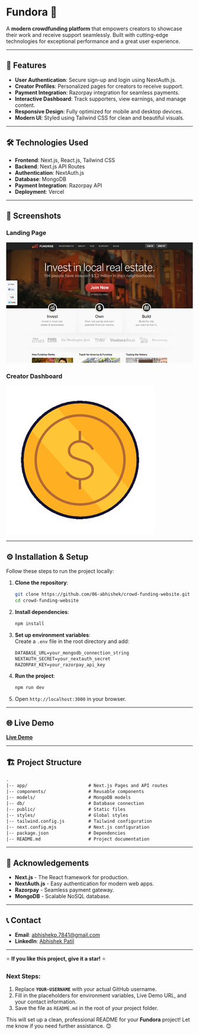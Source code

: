 # Fundora 🚀  

A **modern crowdfunding platform** that empowers creators to showcase their work and receive support seamlessly. Built with cutting-edge technologies for exceptional performance and a great user experience.

---

## 🚀 Features

- **User Authentication**: Secure sign-up and login using NextAuth.js.
- **Creator Profiles**: Personalized pages for creators to receive support.
- **Payment Integration**: Razorpay integration for seamless payments.
- **Interactive Dashboard**: Track supporters, view earnings, and manage content.
- **Responsive Design**: Fully optimized for mobile and desktop devices.
- **Modern UI**: Styled using Tailwind CSS for clean and beautiful visuals.

---

## 🛠️ Technologies Used

- **Frontend**: Next.js, React.js, Tailwind CSS  
- **Backend**: Next.js API Routes  
- **Authentication**: NextAuth.js  
- **Database**: MongoDB  
- **Payment Integration**: Razorpay API  
- **Deployment**: Vercel  

---

## 📸 Screenshots  

### Landing Page  
![Landing Page](public/demo-page.jpg)  

### Creator Dashboard  
![Dashboard](public/coin.gif)  

---

## ⚙️ Installation & Setup  

Follow these steps to run the project locally:

1. **Clone the repository**:  
   ```bash
   git clone https://github.com/06-abhishek/crowd-funding-website.git
   cd crowd-funding-website
   ```

2. **Install dependencies**:  
   ```bash
   npm install
   ```

3. **Set up environment variables**:  
   Create a `.env` file in the root directory and add:  
   ```plaintext
   DATABASE_URL=your_mongodb_connection_string
   NEXTAUTH_SECRET=your_nextauth_secret
   RAZORPAY_KEY=your_razorpay_api_key
   ```

4. **Run the project**:  
   ```bash
   npm run dev
   ```

5. Open `http://localhost:3000` in your browser.

---

## 🌐 Live Demo  

[**Live Demo**](https://your-live-demo-url.com)  

---

## 🏗️ Project Structure  

```plaintext
.
|-- app/                       # Next.js Pages and API routes
|-- components/                # Reusable components
|-- models/                    # MongoDB models
|-- db/                        # Database connection
|-- public/                    # Static files
|-- styles/                    # Global styles
|-- tailwind.config.js         # Tailwind configuration
|-- next.config.mjs            # Next.js configuration
|-- package.json               # Dependencies
|-- README.md                  # Project documentation
```

---

## 🙌 Acknowledgements  

- **Next.js** - The React framework for production.  
- **NextAuth.js** - Easy authentication for modern web apps.  
- **Razorpay** - Seamless payment gateway.  
- **MongoDB** - Scalable NoSQL database.  

---

## 📞 Contact  

- **Email**: abhishekp.7841@gmail.com  
- **LinkedIn**: [Abhishek Patil](https://www.linkedin.com/in/abhishek-patil-27759630b)  

---

⭐ **If you like this project, give it a star!** ⭐  

### **Next Steps:**
1. Replace **`YOUR-USERNAME`** with your actual GitHub username.
2. Fill in the placeholders for environment variables, Live Demo URL, and your contact information.
3. Save the file as `README.md` in the root of your project folder.

This will set up a clean, professional README for your **Fundora** project! Let me know if you need further assistance. 😊
